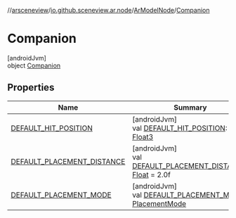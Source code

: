 //[arsceneview](../../../../index.md)/[io.github.sceneview.ar.node](../../index.md)/[ArModelNode](../index.md)/[Companion](index.md)

# Companion

[androidJvm]\
object [Companion](index.md)

## Properties

| Name | Summary |
|---|---|
| [DEFAULT_HIT_POSITION](-d-e-f-a-u-l-t_-h-i-t_-p-o-s-i-t-i-o-n.md) | [androidJvm]<br>val [DEFAULT_HIT_POSITION](-d-e-f-a-u-l-t_-h-i-t_-p-o-s-i-t-i-o-n.md): [Float3](../../../../../sceneview/sceneview/dev.romainguy.kotlin.math/-float3/index.md) |
| [DEFAULT_PLACEMENT_DISTANCE](-d-e-f-a-u-l-t_-p-l-a-c-e-m-e-n-t_-d-i-s-t-a-n-c-e.md) | [androidJvm]<br>val [DEFAULT_PLACEMENT_DISTANCE](-d-e-f-a-u-l-t_-p-l-a-c-e-m-e-n-t_-d-i-s-t-a-n-c-e.md): [Float](https://kotlinlang.org/api/latest/jvm/stdlib/kotlin/-float/index.html) = 2.0f |
| [DEFAULT_PLACEMENT_MODE](-d-e-f-a-u-l-t_-p-l-a-c-e-m-e-n-t_-m-o-d-e.md) | [androidJvm]<br>val [DEFAULT_PLACEMENT_MODE](-d-e-f-a-u-l-t_-p-l-a-c-e-m-e-n-t_-m-o-d-e.md): [PlacementMode](../../-placement-mode/index.md) |

